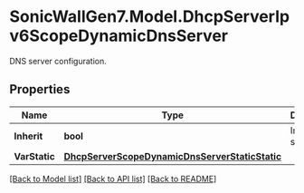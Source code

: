 # SonicWallGen7.Model.DhcpServerIpv6ScopeDynamicDnsServer
DNS server configuration.

## Properties

Name | Type | Description | Notes
------------ | ------------- | ------------- | -------------
**Inherit** | **bool** | Inherit DNS servers. | [optional] 
**VarStatic** | [**DhcpServerScopeDynamicDnsServerStaticStatic**](DhcpServerScopeDynamicDnsServerStaticStatic.md) |  | [optional] 

[[Back to Model list]](../README.md#documentation-for-models) [[Back to API list]](../README.md#documentation-for-api-endpoints) [[Back to README]](../README.md)

